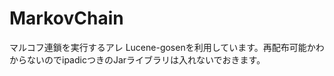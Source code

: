 MarkovChain
===========

マルコフ連鎖を実行するアレ
Lucene-gosenを利用しています。再配布可能かわからないのでipadicつきのJarライブラリは入れないでおきます。
